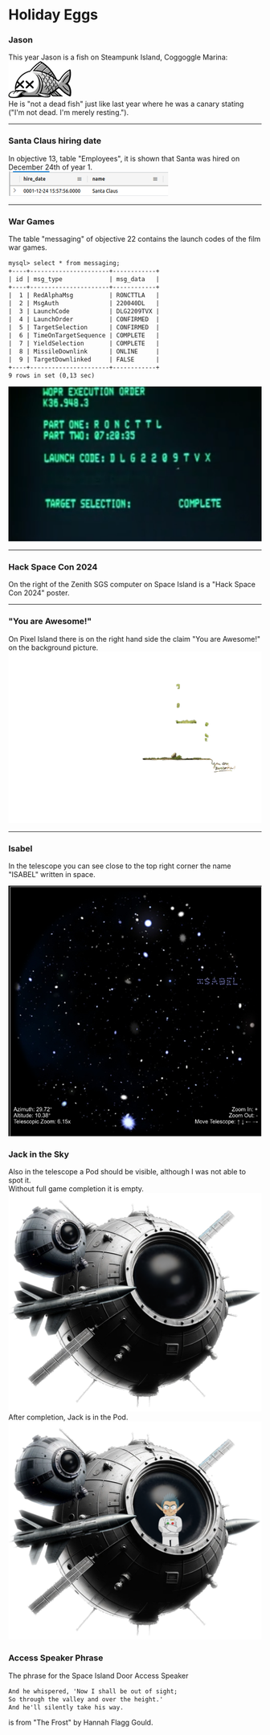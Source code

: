 # Holiday Eggs

### Jason
This year Jason is a fish on Steampunk Island, Coggoggle Marina:  
![Jason](images/notadeadfish_large.png)  
He is "not a dead fish" just like last year where he was a canary stating ("I'm not dead. I'm merely resting.").
***

### Santa Claus hiring date
In objective 13, table "Employees", it is shown that Santa was hired on December 24th of year 1.  
![Santa Hiring Date](images/santa_hiring_date.png)
***

### War Games
The table "messaging" of objective 22 contains the launch codes of the film war games.  
```
mysql> select * from messaging;
+----+----------------------+------------+
| id | msg_type             | msg_data   |
+----+----------------------+------------+
|  1 | RedAlphaMsg          | RONCTTLA   |
|  2 | MsgAuth              | 220040DL   |
|  3 | LaunchCode           | DLG2209TVX |
|  4 | LaunchOrder          | CONFIRMED  |
|  5 | TargetSelection      | CONFIRMED  |
|  6 | TimeOnTargetSequence | COMPLETE   |
|  7 | YieldSelection       | COMPLETE   |
|  8 | MissileDownlink      | ONLINE     |
|  9 | TargetDownlinked     | FALSE      |
+----+----------------------+------------+
9 rows in set (0,13 sec)
```

![WarGames Launch Codes](images/wargames.png)
***

### Hack Space Con 2024
On the right of the Zenith SGS computer on Space Island is a "Hack Space Con 2024" poster.

***

### "You are Awesome!"
On Pixel Island there is on the right hand side the claim "You are Awesome!" on the background picture.
![You are Awesome!](images/pixel_island_foreground.png)
***

### Isabel
In the telescope you can see close to the top right corner the name "ISABEL" written in space.  

![ISABEL](images/isabel.png)

### Jack in the Sky
Also in the telescope a Pod should be visible, although I was not able to spot it.  
Without full game completion it is empty.
![empty Pod](images/satellite_feathered_alt.png)
After completion, Jack is in the Pod.
![Jack in Pod](images/satellite_feathered.png)

### Access Speaker Phrase
The phrase for the Space Island Door Access Speaker
```
And he whispered, 'Now I shall be out of sight;
So through the valley and over the height.'
And he'll silently take his way.
```
is from "The Frost" by Hannah Flagg Gould.
<!--stackedit_data:
eyJoaXN0b3J5IjpbLTE0NDE3NDA3OTcsLTIwMjEyMTg3MSw4Nj
I1MjUwMDgsMTc4MDU5OTAyNiwxMDUzMDU2MTE0LDE3NTc4Mjk5
OTgsMTA0MTg5NDc4OCwxMTEzNDU1NTIsMTM1NTU1ODMyMSw1MD
g1MTY2MSwtNTc3NDAzMzksLTQzNTU1MjA4MSwtMTg2MDM0MTM1
NSwtOTQxMzAxODcyLDEyNDgxMDc4MzBdfQ==
-->